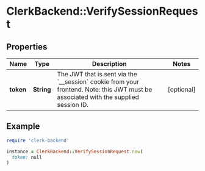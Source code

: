 # ClerkBackend::VerifySessionRequest

## Properties

| Name | Type | Description | Notes |
| ---- | ---- | ----------- | ----- |
| **token** | **String** | The JWT that is sent via the &#x60;__session&#x60; cookie from your frontend. Note: this JWT must be associated with the supplied session ID. | [optional] |

## Example

```ruby
require 'clerk-backend'

instance = ClerkBackend::VerifySessionRequest.new(
  token: null
)
```


